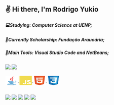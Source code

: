<h2>✌️ Hi there, I'm Rodrigo Yukio</h2>
<h5>💻Studying: Computer Science at UENP; </h5>
<h5>🔭Currently Scholarship: Fundação Araucária; </h5>
<h5>🎒Main Tools: Visual Studio Code and NetBeans; </h5>

##
   <div>
      <a href="https://github.com/RodrigoYukio">
      <img height="168em" src="https://github-readme-stats.vercel.app/api?username=rodrigoyukio&show_icons=true&theme=dark&include_all_commits=true&count_private=true"/>
      <img height="168em" src="https://github-readme-stats.vercel.app/api/top-langs/?username=rodrigoyukio&layout=compact&langs_count=7&theme=dark"/>
   </div>
   <div style="display: inline_block"><br>
         <img align="center" alt="Rodrigo-Java" height="30" width="40" src="https://raw.githubusercontent.com/devicons/devicon/master/icons/java/java-original.svg">
         <img align="center" alt="Rodrigo-Js" height="30" width="40" src="https://raw.githubusercontent.com/devicons/devicon/master/icons/javascript/javascript-plain.svg">
         <img align="center" alt="Rodrigo-HTML" height="30" width="40" src="https://raw.githubusercontent.com/devicons/devicon/master/icons/html5/html5-original.svg">
         <img align="center" alt="Rodrigo-CSS" height="30" width="40" src="https://raw.githubusercontent.com/devicons/devicon/master/icons/css3/css3-original.svg">
     </div>
 
 ##
 
 <div>
    <a href="https://www.instagram.com/rys.rodrigo/" target="_blank">
    <img src="https://img.shields.io/badge/WhatsApp-25D366?style=for-the-badge&logo=whatsapp&logoColor=white" target="_blank"></a>
    <a href="https://www.instagram.com/rys.rodrigo" target="_blank">
    <img src="https://img.shields.io/badge/-Instagram-%23E4405F?style=for-the-badge&logo=instagram&logoColor=white" target="_blank"></a>
    <a href = "rys.rodrigo@gmail.com">
    <img src="https://img.shields.io/badge/-Gmail-%23333?style=for-the-badge&logo=gmail&logoColor=white" target="_blank"></a>
    <a href="https://www.linkedin.com/in/rodrigo-yukio-787938191/" target="_blank">
    <img src="https://img.shields.io/badge/-LinkedIn-%230077B5?style=for-the-badge&logo=linkedin&logoColor=white" target="_blank"></a> 
    <a href="https://www.linkedin.com/in/rafaella-ballerini-45875016a" target="_blank">
    <img src="https://img.shields.io/badge/Facebook-1877F2?style=for-the-badge&logo=facebook&logoColor=white" target="_blank"></a>
</div>
